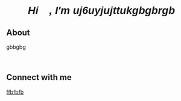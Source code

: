<font face="Verdana, Geneva, Tahoma, sans-serif">
<h1 align="center"><i>Hi 👋, I'm uj6uyjujttukgbgbrgb</i></h1> 
</font>
<h2>About</h2>
<p>gbbgbg</p>
<br><h2>Connect with me</h2>

<a href="https://www.youtube.com/embed/QH1uyF08cOo?si=19W5xO4bvhpnIOMj">ffbfbfb</a>

<br>

